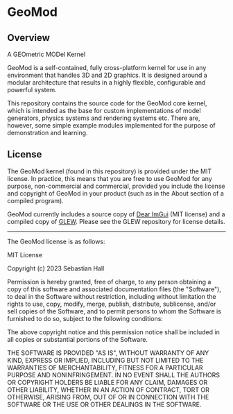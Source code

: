 # GeoMod

## Overview 

A GEOmetric MODel Kernel

GeoMod is a self-contained, fully cross-platform kernel
for use in any environment that handles 3D and 2D graphics.
It is designed around a modular architecture that results 
in a highly flexible, configurable and powerful system.

This repository contains the source code for the GeoMod core kernel,
which is intended as the base for custom implementations of model
generators, physics systems and rendering systems etc. There are,
however, some simple example modules implemented for the purpose
of demonstration and learning.

## License

The GeoMod kernel (found in this repository) is provided under the
MIT license. In practice, this means that you are free to use 
GeoMod for any purpose, non-commercial and commercial, provided you
include the license and copyright of GeoMod in your product 
(such as in the About section of a compiled program).

GeoMod currently includes a source copy of [Dear ImGui](https://github.com/ocornut/imgui) (MIT license) and a compiled copy of [GLEW](https://github.com/nigels-com/glew). Please see the GLEW repository for license details.

***

The GeoMod license is as follows:

MIT License

Copyright (c) 2023 Sebastian Hall

Permission is hereby granted, free of charge, to any person obtaining a copy
of this software and associated documentation files (the "Software"), to deal
in the Software without restriction, including without limitation the rights
to use, copy, modify, merge, publish, distribute, sublicense, and/or sell
copies of the Software, and to permit persons to whom the Software is
furnished to do so, subject to the following conditions:

The above copyright notice and this permission notice shall be included in all
copies or substantial portions of the Software.

THE SOFTWARE IS PROVIDED "AS IS", WITHOUT WARRANTY OF ANY KIND, EXPRESS OR
IMPLIED, INCLUDING BUT NOT LIMITED TO THE WARRANTIES OF MERCHANTABILITY,
FITNESS FOR A PARTICULAR PURPOSE AND NONINFRINGEMENT. IN NO EVENT SHALL THE
AUTHORS OR COPYRIGHT HOLDERS BE LIABLE FOR ANY CLAIM, DAMAGES OR OTHER
LIABILITY, WHETHER IN AN ACTION OF CONTRACT, TORT OR OTHERWISE, ARISING FROM,
OUT OF OR IN CONNECTION WITH THE SOFTWARE OR THE USE OR OTHER DEALINGS IN THE
SOFTWARE.

